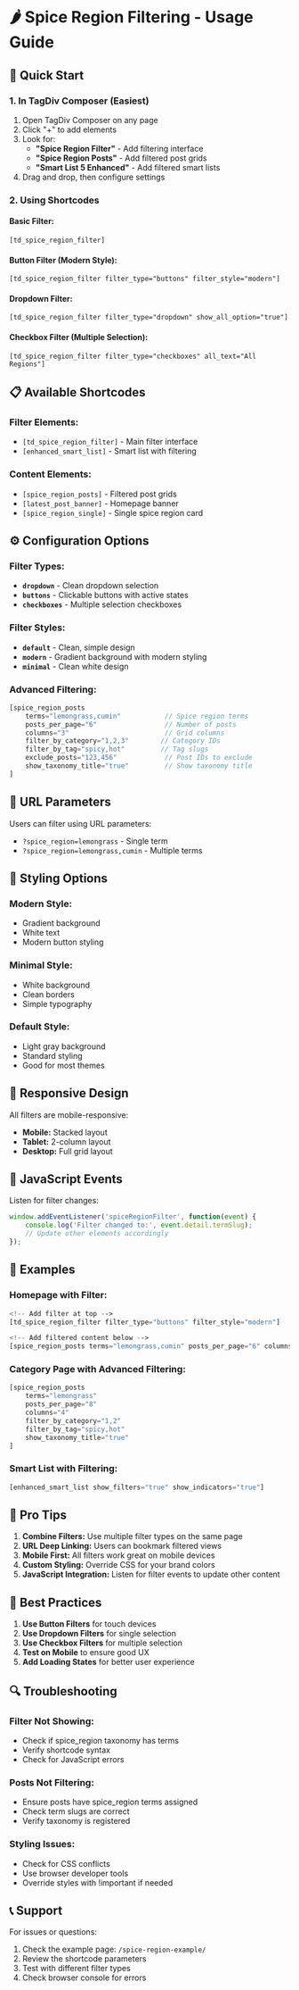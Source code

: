 # 🌶️ Spice Region Filtering - Usage Guide

## 🎯 Quick Start

### **1. In TagDiv Composer (Easiest)**
1. Open TagDiv Composer on any page
2. Click "+" to add elements
3. Look for:
   - **"Spice Region Filter"** - Add filtering interface
   - **"Spice Region Posts"** - Add filtered post grids
   - **"Smart List 5 Enhanced"** - Add filtered smart lists
4. Drag and drop, then configure settings

### **2. Using Shortcodes**

#### **Basic Filter:**
```
[td_spice_region_filter]
```

#### **Button Filter (Modern Style):**
```
[td_spice_region_filter filter_type="buttons" filter_style="modern"]
```

#### **Dropdown Filter:**
```
[td_spice_region_filter filter_type="dropdown" show_all_option="true"]
```

#### **Checkbox Filter (Multiple Selection):**
```
[td_spice_region_filter filter_type="checkboxes" all_text="All Regions"]
```

## 📋 Available Shortcodes

### **Filter Elements:**
- `[td_spice_region_filter]` - Main filter interface
- `[enhanced_smart_list]` - Smart list with filtering

### **Content Elements:**
- `[spice_region_posts]` - Filtered post grids
- `[latest_post_banner]` - Homepage banner
- `[spice_region_single]` - Single spice region card

## ⚙️ Configuration Options

### **Filter Types:**
- **`dropdown`** - Clean dropdown selection
- **`buttons`** - Clickable buttons with active states
- **`checkboxes`** - Multiple selection checkboxes

### **Filter Styles:**
- **`default`** - Clean, simple design
- **`modern`** - Gradient background with modern styling
- **`minimal`** - Clean white design

### **Advanced Filtering:**
```php
[spice_region_posts 
    terms="lemongrass,cumin"           // Spice region terms
    posts_per_page="6"                 // Number of posts
    columns="3"                        // Grid columns
    filter_by_category="1,2,3"        // Category IDs
    filter_by_tag="spicy,hot"         // Tag slugs
    exclude_posts="123,456"            // Post IDs to exclude
    show_taxonomy_title="true"         // Show taxonomy title
]
```

## 🔗 URL Parameters

Users can filter using URL parameters:
- `?spice_region=lemongrass` - Single term
- `?spice_region=lemongrass,cumin` - Multiple terms

## 🎨 Styling Options

### **Modern Style:**
- Gradient background
- White text
- Modern button styling

### **Minimal Style:**
- White background
- Clean borders
- Simple typography

### **Default Style:**
- Light gray background
- Standard styling
- Good for most themes

## 📱 Responsive Design

All filters are mobile-responsive:
- **Mobile:** Stacked layout
- **Tablet:** 2-column layout
- **Desktop:** Full grid layout

## 🔧 JavaScript Events

Listen for filter changes:
```javascript
window.addEventListener('spiceRegionFilter', function(event) {
    console.log('Filter changed to:', event.detail.termSlug);
    // Update other elements accordingly
});
```

## 📝 Examples

### **Homepage with Filter:**
```php
<!-- Add filter at top -->
[td_spice_region_filter filter_type="buttons" filter_style="modern"]

<!-- Add filtered content below -->
[spice_region_posts terms="lemongrass,cumin" posts_per_page="6" columns="3"]
```

### **Category Page with Advanced Filtering:**
```php
[spice_region_posts 
    terms="lemongrass" 
    posts_per_page="8" 
    columns="4"
    filter_by_category="1,2"
    filter_by_tag="spicy,hot"
    show_taxonomy_title="true"
]
```

### **Smart List with Filtering:**
```php
[enhanced_smart_list show_filters="true" show_indicators="true"]
```

## 🚀 Pro Tips

1. **Combine Filters:** Use multiple filter types on the same page
2. **URL Deep Linking:** Users can bookmark filtered views
3. **Mobile First:** All filters work great on mobile devices
4. **Custom Styling:** Override CSS for your brand colors
5. **JavaScript Integration:** Listen for filter events to update other content

## 🎯 Best Practices

1. **Use Button Filters** for touch devices
2. **Use Dropdown Filters** for single selection
3. **Use Checkbox Filters** for multiple selection
4. **Test on Mobile** to ensure good UX
5. **Add Loading States** for better user experience

## 🔍 Troubleshooting

### **Filter Not Showing:**
- Check if spice_region taxonomy has terms
- Verify shortcode syntax
- Check for JavaScript errors

### **Posts Not Filtering:**
- Ensure posts have spice_region terms assigned
- Check term slugs are correct
- Verify taxonomy is registered

### **Styling Issues:**
- Check for CSS conflicts
- Use browser developer tools
- Override styles with !important if needed

## 📞 Support

For issues or questions:
1. Check the example page: `/spice-region-example/`
2. Review the shortcode parameters
3. Test with different filter types
4. Check browser console for errors

